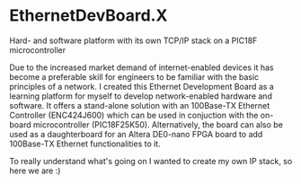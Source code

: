 # EthernetDevBoard.X
Hard- and software platform with its own TCP/IP stack on a PIC18F microcontroller

Due to the increased market demand of internet-enabled devices it
has become a preferable skill for engineers to be familiar with the basic
principles of a network. I created this Ethernet Development Board
as a learning platform for myself to develop network-enabled hardware
and software. It offers a stand-alone solution with an 100Base-TX Ethernet Controller (ENC424J600) 
which can be used in conjuction with the on-board microcontroller (PIC18F25K50). 
Alternatively, the board can also be used as a daughterboard for an Altera DE0-nano FPGA board 
to add 100Base-TX Ethernet functionalities to it.

To really understand what's going on I wanted to create my own IP stack, so here we are :)
